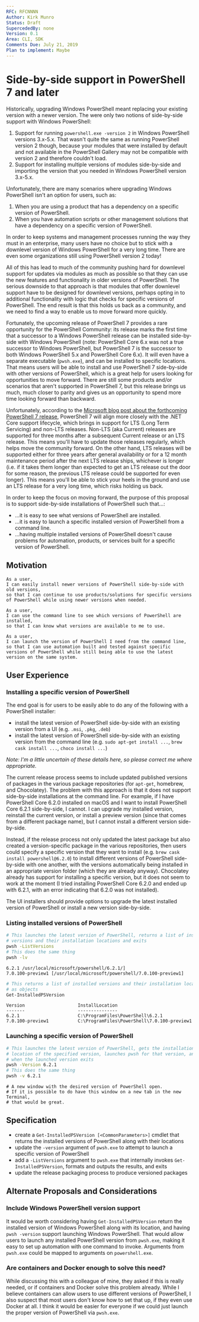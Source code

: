 ```yaml
---
RFC: RFCNNNN
Author: Kirk Munro
Status: Draft
SupercededBy: none
Version: 0.1
Area: CLI, SDK
Comments Due: July 21, 2019
Plan to implement: Maybe
---
```


# Side-by-side support in PowerShell 7 and later

Historically, upgrading Windows PowerShell meant replacing your existing
version with a newer version. The were only two notions of side-by-side support
with Windows PowerShell:

1. Support for running `powershell.exe -version 2` in Windows PowerShell
versions 3.x-5.x. That wasn't quite the same as running PowerShell version 2
though, because your modules that were installed by default and not available
in the PowerShell Gallery may not be compatible with version 2 and therefore
couldn't load.
1. Support for installing multiple versions of modules side-by-side and
importing the version that you needed in Windows PowerShell version 3.x-5.x.

Unfortunately, there are many scenarios where upgrading Windows PowerShell
isn't an option for users, such as:

1. When you are using a product that has a dependency on a specific version
of PowerShell.
1. When you have automation scripts or other management solutions that have a
dependency on a specific version of PowerShell.

In order to keep systems and management processes running the way they must in
an enterprise, many users have no choice but to stick with a downlevel version
of Windows PowerShell for a very long time. There are even some organizations
still using PowerShell version 2 today!

All of this has lead to much of the community pushing hard for downlevel
support for updates via modules as much as possible so that they can use the
new features and functionality in older versions of PowerShell. The serious
downside to that approach is that modules that offer downlevel support have to
be designed for downlevel versions, perhaps opting in to additional
functionality with logic that checks for specific versions of PowerShell. The
end result is that this holds us back as a community, and we need to find a way
to enable us to move forward more quickly.

Fortunately, the upcoming release of PowerShell 7 provides a rare opportunity
for the PowerShell Community: its release marks the first time that a successor
to a Windows PowerShell release can be installed side-by-side with Windows
PowerShell (note: PowerShell Core 6.x was not a true successor to Windows
PowerShell, but PowerShell 7 is the successor to both Windows PowerShell 5.x
and PowerShell Core 6.x). It will even have a separate executable (`pwsh.exe`),
and can be installed to specific locations. That means users will be able to
install and use PowerShell 7 side-by-side with other versions of PowerShell,
which is a great help for users looking for opportunities to move forward.
There are still some products and/or scenarios that aren't supported in
PowerShell 7, but this release brings us much, much closer to parity and gives
us an opportunity to spend more time looking forward than backward.

Unfortunately, according to the [Microsoft blog post about the forthcoming
PowerShell 7 release](https://devblogs.microsoft.com/powershell/the-next-release-of-powershell-powershell-7/),
PowerShell 7 will align more closely with the .NET Core support lifecycle,
which brings in support for LTS (Long Term Servicing) and non-LTS releases.
Non-LTS (aka Current) releases are supported for three months after a
subsequent Current release or an LTS release. This means you'll have to update
those releases regularly, which helps move the community forward. On the other
hand, LTS releases will be supported either for three years after general
availability or for a 12 month maintenance period after the next LTS release
ships, whichever is longer (i.e. if it takes them longer than expected to get
an LTS release out the door for some reason, the previous LTS release could be
supported for even longer). This means you'll be able to stick your heels in
the ground and use an LTS release for a very long time, which risks holding us
back.

In order to keep the focus on moving forward, the purpose of this proposal is
to support side-by-side installations of PowerShell such that...:

* ...it is easy to see what versions of PowerShell are installed.
* ...it is easy to launch a specific installed version of PowerShell from a
command line.
* ...having multiple installed versions of PowerShell doesn't cause problems
for automation, products, or services built for a specific version of PowerShell.

## Motivation

    As a user,
    I can easily install newer versions of PowerShell side-by-side with old versions,
    so that I can continue to use products/solutions for specific versions of PowerShell while using newer versions when needed.

    As a user,
    I can use the command line to see which versions of PowerShell are installed,
    so that I can know what versions are available to me to use.

    As a user,
    I can launch the version of PowerShell I need from the command line,
    so that I can use automation built and tested against specific versions of PowerShell while still being able to use the latest version on the same system.

## User Experience

### Installing a specific version of PowerShell

The end goal is for users to be easily able to do any of the following with a
PowerShell installer:

* install the latest version of PowerShell side-by-side with an existing
version from a UI (e.g. `.msi`, `.pkg`, `.deb`)
* install the latest version of PowerShell side-by-side with an existing
version from the command line (e.g. `sudo apt-get install ...`, `brew cask
install ...`, `choco install ...`)

_Note: I'm a little uncertain of these details here, so please correct me where
appropriate._

The current release process seems to include updated published versions of
packages in the various package repositories (for `apt-get`, homebrew, and
Chocolatey). The problem with this approach is that it does not support
side-by-side installations at the command line. For example, if I have
PowerShell Core 6.2.0 installed on macOS and I want to install PowerShell Core
6.2.1 side-by-side, I cannot. I can upgrade my installed version, reinstall
the current version, or install a preview version (since that comes from a
different package name), but I cannot install a different version side-by-side.

Instead, if the release process not only updated the latest package but also
created a version-specific package in the various repositories, then users
could specify a specific version that they want to install (e.g. `brew cask
install powershell@6.2.0`) to install different versions of PowerShell
side-by-side with one another, with the versions automatically being installed
in an appropriate version folder (which they are already anyway). Chocolatey
already has support for installing a specific version, but it does not seem to
work at the moment (I tried installing PowerShell Core 6.2.0 and ended up with
6.2.1, with an error indicating that 6.2.0 was not installed).

The UI installers should provide options to upgrade the latest installed
version of PowerShell or install a new version side-by-side.

### Listing installed versions of PowerShell

```bash
# This launches the latest version of PowerShell, returns a list of installed
# versions and their installation locations and exits
pwsh -ListVersions
# This does the same thing
pwsh -lv
```

```output
6.2.1 /usr/local/microsoft/powershell/6.2.1/]
7.0.100-preview1 [/usr/local/microsoft/powershell/7.0.100-preview1]
```

```powershell
# This returns a list of installed versions and their installation locations
# as objects
Get-InstalledPSVersion
```

```output
Version                    InstallLocation
-------                    ---------------
6.2.1                      C:\ProgramFiles\PowerShell\6.2.1
7.0.100-preview1           C:\ProgramFiles\PowerShell\7.0.100-preview1
```

### Launching a specific version of PowerShell

```bash
# This launches the latest version of PowerShell, gets the installation
# location of the specified version, launches pwsh for that version, and exits
# when the launched version exits
pwsh -Version 6.2.1
# This does the same thing
pwsh -v 6.2.1
```

```output
# A new window with the desired version of PowerShell open.
# If it is possible to do have this window on a new tab in the new Terminal,
# that would be great.
```

## Specification

* create a `Get-InstalledPSVersion [<CommonParameters>]` cmdlet that returns
the installed versions of PowerShell along with their locations
* update the `-version` argument of `pwsh.exe` to attempt to launch a specific
version of PowerShell
* add a `-ListVersions` argument to `pwsh.exe` that internally invokes
`Get-InstalledPSVersion`, formats and outputs the results, and exits
* update the release packaging process to produce versioned packages

## Alternate Proposals and Considerations

### Include Windows PowerShell version support

It would be worth considering having `Get-InstalledPSVersion` return the
installed version of Windows PowerShell along with its location, and having
`pwsh -version` support launching Windows PowerShell. That would allow users to
launch any installed PowerShell version from `pwsh.exe`, making it easy to set
up automation with one command to invoke. Arguments from `pwsh.exe` could be
mapped to arguments on `powershell.exe`.

### Are containers and Docker enough to solve this need?

While discussing this with a colleague of mine, they asked if this is really
needed, or if containers and Docker solve this problem already. While I believe
containers can allow users to use different versions of PowerShell, I also
suspect that most users don't know how to set that up, if they even use Docker
at all. I think it would be easier for everyone if we could just launch the
proper version of PowerShell via `pwsh.exe`.
